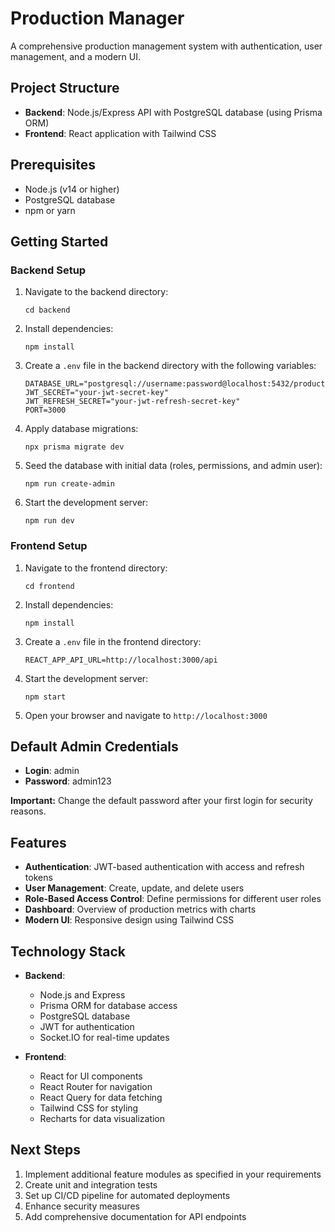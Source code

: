 # Production Manager

A comprehensive production management system with authentication, user management, and a modern UI.

## Project Structure

- **Backend**: Node.js/Express API with PostgreSQL database (using Prisma ORM)
- **Frontend**: React application with Tailwind CSS

## Prerequisites

- Node.js (v14 or higher)
- PostgreSQL database
- npm or yarn

## Getting Started

### Backend Setup

1. Navigate to the backend directory:
   ```
   cd backend
   ```

2. Install dependencies:
   ```
   npm install
   ```

3. Create a `.env` file in the backend directory with the following variables:
   ```
   DATABASE_URL="postgresql://username:password@localhost:5432/production_manager"
   JWT_SECRET="your-jwt-secret-key"
   JWT_REFRESH_SECRET="your-jwt-refresh-secret-key"
   PORT=3000
   ```

4. Apply database migrations:
   ```
   npx prisma migrate dev
   ```

5. Seed the database with initial data (roles, permissions, and admin user):
   ```
   npm run create-admin
   ```

6. Start the development server:
   ```
   npm run dev
   ```

### Frontend Setup

1. Navigate to the frontend directory:
   ```
   cd frontend
   ```

2. Install dependencies:
   ```
   npm install
   ```

3. Create a `.env` file in the frontend directory:
   ```
   REACT_APP_API_URL=http://localhost:3000/api
   ```

4. Start the development server:
   ```
   npm start
   ```

5. Open your browser and navigate to `http://localhost:3000`

## Default Admin Credentials

- **Login**: admin
- **Password**: admin123

**Important:** Change the default password after your first login for security reasons.

## Features

- **Authentication**: JWT-based authentication with access and refresh tokens
- **User Management**: Create, update, and delete users
- **Role-Based Access Control**: Define permissions for different user roles
- **Dashboard**: Overview of production metrics with charts
- **Modern UI**: Responsive design using Tailwind CSS

## Technology Stack

- **Backend**:
  - Node.js and Express
  - Prisma ORM for database access
  - PostgreSQL database
  - JWT for authentication
  - Socket.IO for real-time updates

- **Frontend**:
  - React for UI components
  - React Router for navigation
  - React Query for data fetching
  - Tailwind CSS for styling
  - Recharts for data visualization

## Next Steps

1. Implement additional feature modules as specified in your requirements
2. Create unit and integration tests
3. Set up CI/CD pipeline for automated deployments
4. Enhance security measures
5. Add comprehensive documentation for API endpoints